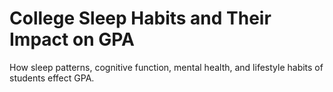 # College Sleep Habits and Their Impact on GPA
How sleep patterns, cognitive function, mental health, and lifestyle habits of students effect GPA. 
